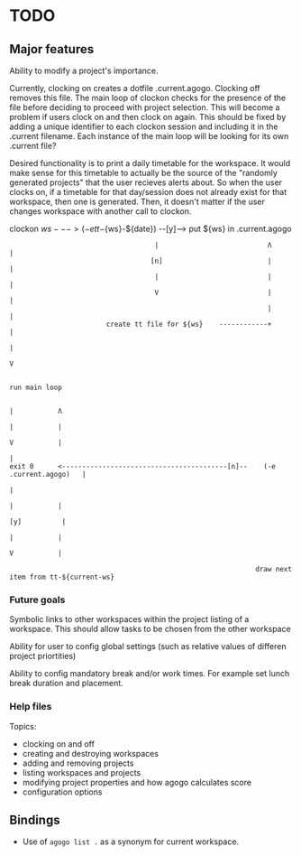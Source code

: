 # TODO

## Major features

Ability to modify a project's importance.

Currently, clocking on creates a dotfile .current.agogo. Clocking off removes this file.  The main loop of clockon
checks for the presence of the file before deciding to proceed with project selection. This will become a problem if
users clock on and then clock on again. This should be fixed by adding a unique identifier to each clockon session and
including it in the .current filename. Each instance of the main loop will be looking for its own .current file?

Desired functionality is to print a daily timetable for the workspace. It would make sense for this timetable to
actually be the source of the "randomly generated projects" that the user recieves alerts about. So when the user clocks
on, if a timetable for that day/session does not already exist for that workspace, then one is generated. Then, it
doesn't matter if the user changes workspace with another call to clockon. 
   
   clockon ${ws}    --->    (-e tt-${ws}-${date})   --[y]-->    put ${ws} in .current.agogo

                                        |                           Λ           |
                                       [n]                          |           |
                                        |                           |           |
                                        V                           |           |
                                                                    |           |
                            create tt file for ${ws}    ------------+           |
                                                                                |
                                                                                V
                                                                                
                                                                             run main loop 
                                                                                        
                                                                             |           Λ
                                                                             |           |
                                                                             V           |
                                                                                         |
    exit 0      <-----------------------------------------[n]--    (-e .current.agogo)   |
                                                                                         |  
                                                                             |           |
                                                                            [y]          |
                                                                             |           |
                                                                             V           |
                                                                                                                        
                                                                 draw next item from tt-${current-ws}
                                                                                

### Future goals

Symbolic links to other workspaces within the project listing of a workspace. This should allow
tasks to be chosen from the other workspace 

Ability for user to config global settings (such as relative values of differen project priortities)

Ability to config mandatory break and/or work times. For example set lunch break duration and placement.

### Help files

Topics:
- clocking on and off
- creating and destroying workspaces
- adding and removing projects
- listing workspaces and projects
- modifying project properties and how agogo calculates score
- configuration options

## Bindings

- Use of `agogo list .` as a synonym for current workspace.
